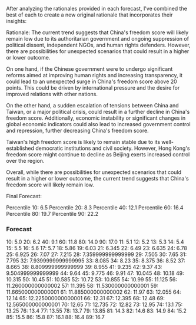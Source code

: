 After analyzing the rationales provided in each forecast, I've combined the best of each to create a new original rationale that incorporates their insights:

Rationale:
The current trend suggests that China's freedom score will likely remain low due to its authoritarian government and ongoing suppression of political dissent, independent NGOs, and human rights defenders. However, there are possibilities for unexpected scenarios that could result in a higher or lower outcome.

On one hand, if the Chinese government were to undergo significant reforms aimed at improving human rights and increasing transparency, it could lead to an unexpected surge in China's freedom score above 20 points. This could be driven by international pressure and the desire for improved relations with other nations.

On the other hand, a sudden escalation of tensions between China and Taiwan, or a major political crisis, could result in a further decline in China's freedom score. Additionally, economic instability or significant changes in global economic indicators could also lead to increased government control and repression, further decreasing China's freedom score.

Taiwan's high freedom score is likely to remain stable due to its well-established democratic institutions and civil society. However, Hong Kong's freedom score might continue to decline as Beijing exerts increased control over the region.

Overall, while there are possibilities for unexpected scenarios that could result in a higher or lower outcome, the current trend suggests that China's freedom score will likely remain low.

Final Forecast:

Percentile 10: 6.5
Percentile 20: 8.3
Percentile 40: 12.1
Percentile 60: 16.4
Percentile 80: 19.7
Percentile 90: 22.2

### Forecast

10: 5.0
20: 6.2
40: 9.1
60: 11.8
80: 14.0
90: 17.0
11: 5.1
12: 5.2
13: 5.3
14: 5.4
15: 5.5
16: 5.6
17: 5.7
18: 5.86
19: 6.03
21: 6.345
22: 6.49
23: 6.635
24: 6.78
25: 6.925
26: 7.07
27: 7.215
28: 7.359999999999999
29: 7.505
30: 7.65
31: 7.795
32: 7.9399999999999995
33: 8.085
34: 8.23
35: 8.375
36: 8.52
37: 8.665
38: 8.809999999999999
39: 8.955
41: 9.235
42: 9.37
43: 9.504999999999999
44: 9.64
45: 9.775
46: 9.91
47: 10.045
48: 10.18
49: 10.315
50: 10.45
51: 10.585
52: 10.72
53: 10.855
54: 10.99
55: 11.125
56: 11.260000000000002
57: 11.395
58: 11.530000000000001
59: 11.665000000000001
61: 11.885000000000002
62: 11.97
63: 12.055
64: 12.14
65: 12.225000000000001
66: 12.31
67: 12.395
68: 12.48
69: 12.565000000000001
70: 12.65
71: 12.735
72: 12.82
73: 12.95
74: 13.1
75: 13.25
76: 13.4
77: 13.55
78: 13.7
79: 13.85
81: 14.3
82: 14.6
83: 14.9
84: 15.2
85: 15.5
86: 15.8
87: 16.1
88: 16.4
89: 16.7